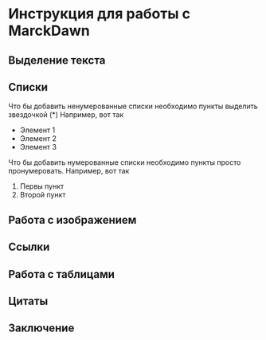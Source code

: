# Инструкция для работы с MarckDawn

## Выделение текста

## Списки

Что бы добавить ненумерованные списки необходимо пункты выделить звездочкой (*) Например, вот так
 * Элемент 1
 * Элемент 2
 * Элемент 3

 Что бы добавить нумерованные списки необходимо пункты просто пронумеровать. Например, вот так
 1. Первы пункт
 2. Второй пункт

## Работа с изображением

## Ссылки

## Работа с таблицами

## Цитаты

## Заключение